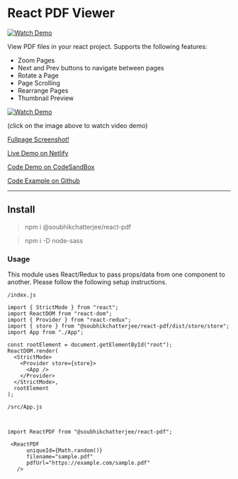 # React PDF Viewer

[![Watch Demo](https://img.shields.io/badge/-ReactJs-61DAFB?logo=react&logoColor=white&logoWidth=30)](https://www.youtube.com/watch?v=7P7DYkTOC0M)

View PDF files in your react project. Supports the following features:

- Zoom Pages
- Next and Prev buttons to navigate between pages
- Rotate a Page
- Page Scrolling
- Rearrange Pages
- Thumbnail Preview

[![Watch Demo](https://img.youtube.com/vi/7P7DYkTOC0M/0.jpg)](https://www.youtube.com/watch?v=7P7DYkTOC0M)

(click on the image above to watch video demo)

[Fullpage Screenshot!](https://i.imgur.com/dwVzAQE.png)

[Live Demo on Netlify](https://react-pdf-example.netlify.app/)

[Code Demo on CodeSandBox](https://codesandbox.io/s/react-pdf-15j2q)

[Code Example on Github](https://github.com/soubhikchatterjee/react-pdf-example)

---

## Install

> npm i @soubhikchatterjee/react-pdf

> npm i -D node-sass

### Usage

This module uses React/Redux to pass props/data from one component to another. Please follow the following setup instructions.

`/index.js`

```
import { StrictMode } from "react";
import ReactDOM from "react-dom";
import { Provider } from "react-redux";
import { store } from "@soubhikchatterjee/react-pdf/dist/store/store";
import App from "./App";

const rootElement = document.getElementById("root");
ReactDOM.render(
  <StrictMode>
    <Provider store={store}>
      <App />
    </Provider>
  </StrictMode>,
  rootElement
);
```

`/src/App.js`

```


import ReactPDF from "@soubhikchatterjee/react-pdf";

 <ReactPDF
      uniqueId={Math.random()}
      filename="sample.pdf"
      pdfUrl="https://example.com/sample.pdf"
   />
```
